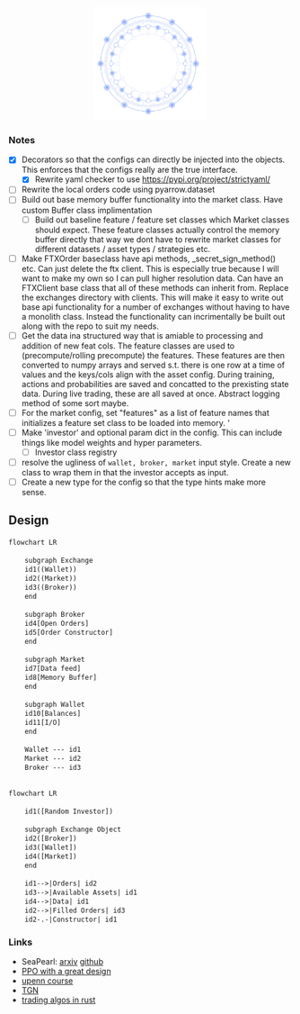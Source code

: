 <p align="center">
  <img width="200" height="200" src="https://github.com/magi-1/lattice/blob/main/images/logo.png">
</p>


### Notes

- [X] Decorators so that the configs can directly be injected into the objects. This enforces that the configs really are the true interface.
   - [X] Rewrite yaml checker to use https://pypi.org/project/strictyaml/
- [ ] Rewrite the local orders code using pyarrow.dataset
- [ ] Build out base memory buffer functionality into the market class. Have custom Buffer class implimentation
  - [ ] Build out baseline feature / feature set classes which Market classes should expect. These feature classes actually control the memory buffer directly that way we dont have to rewrite market classes for different datasets / asset types / strategies etc. 
- [ ] Make FTXOrder baseclass have api methods, _secret_sign_method() etc. Can just delete the ftx client. This is especially true because I will want to make my own so I can pull higher resolution data. Can have an FTXClient base class that all of these methods can inherit from. Replace the exchanges directory with clients. This will make it easy to write out base api functionality for a number of exchanges without having to have a monolith class. Instead the functionality can incrimentally be built out along with the repo to suit my needs. 
- [ ] Get the data ina structured way that is amiable to processing and addition of new feat cols.
The feature classes are used to (precompute/rolling precompute) the features.
These features are then converted to numpy arrays and served s.t. there is one row at a time of values
and the keys/cols align with the asset config. During training, actions and probabilities are saved and concatted to the prexisting state data. During live trading, these are all saved at once. Abstract logging method of some sort maybe.
- [ ] For the market config, set "features" as a list of feature names that initializes a feature set class to be loaded into memory. '
- [ ] Make 'investor' and optional param dict in the config. This can include things like model weights and hyper parameters.
  - [ ] Investor class registry
- [ ] resolve the ugliness of `wallet, broker, market` input style. Create a new class to wrap them in that the investor accepts as input.
- [ ] Create a new type for the config so that the type hints make more sense.

## Design

```mermaid
flowchart LR

    subgraph Exchange
    id1((Wallet))
    id2((Market))
    id3((Broker))
    end

    subgraph Broker
    id4[Open Orders]
    id5[Order Constructor]
    end
    
    subgraph Market
    id7[Data feed]
    id8[Memory Buffer]
    end

    subgraph Wallet
    id10[Balances]
    id11[I/O]
    end
    
    Wallet --- id1
    Market --- id2
    Broker --- id3
```

```mermaid

flowchart LR

    id1([Random Investor])

    subgraph Exchange Object
    id2([Broker])
    id3([Wallet])
    id4([Market])
    end

    id1-->|Orders| id2
    id3-->|Available Assets| id1
    id4-->|Data| id1
    id2-->|Filled Orders| id3
    id2-.-|Constructor| id1
````

### Links

- SeaPearl: [arxiv](https://arxiv.org/pdf/2102.09193v1.pdf) [github](https://github.com/corail-research/SeaPearl.jl)
- [PPO with a great design](https://github.com/google/flax/tree/main/examples/ppo/)
- [upenn course](https://gnn.seas.upenn.edu/wp-content/uploads/2020/11/lecture_11_handout.pdf)
- [TGN](https://arxiv.org/pdf/2006.10637.pdf)
- [trading algos in rust](https://github.com/fabianboesiger)
